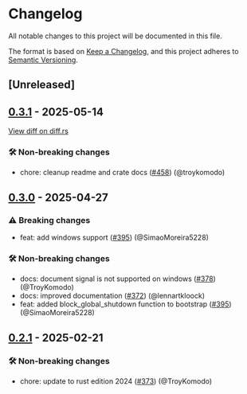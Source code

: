 # Changelog

<!--
This file is automatically generated by our release process.
DO NOT edit it directly.
If you want to add a change log entry for this package,
please create a new file in /changes.d/<pr-number>.toml
Refer to the [README.md](/changes.d/README.md) for more information.
-->

All notable changes to this project will be documented in this file.

The format is based on [Keep a Changelog](https://keepachangelog.com/en/1.0.0/),
and this project adheres to [Semantic Versioning](https://semver.org/spec/v2.0.0.html).

## [Unreleased]

## [0.3.1](https://github.com/ScuffleCloud/scuffle/releases/tag/scuffle-signal-v0.3.1) - 2025-05-14

[View diff on diff.rs](https://diff.rs/scuffle-signal/0.3.0/scuffle-signal/0.3.1/Cargo.toml)

### 🛠️ Non-breaking changes

- chore: cleanup readme and crate docs ([#458](https://github.com/scufflecloud/scuffle/pull/458)) (@troykomodo)

## [0.3.0](https://github.com/ScuffleCloud/scuffle/releases/tag/scuffle-signal-v0.3.0) - 2025-04-27

### ⚠️ Breaking changes

- feat: add windows support ([#395](https://github.com/scufflecloud/scuffle/pull/395)) (@SimaoMoreira5228)

### 🛠️ Non-breaking changes

- docs: document signal is not supported on windows ([#378](https://github.com/scufflecloud/scuffle/pull/378)) (@TroyKomodo)
- docs: improved documentation ([#372](https://github.com/scufflecloud/scuffle/pull/372)) (@lennartkloock)
- feat: added block_global_shutdown function to bootstrap ([#395](https://github.com/scufflecloud/scuffle/pull/395)) (@SimaoMoreira5228)

## [0.2.1](https://github.com/ScuffleCloud/scuffle/releases/tag/scuffle-signal-v0.2.1) - 2025-02-21

### 🛠️ Non-breaking changes

- chore: update to rust edition 2024 ([#373](https://github.com/scufflecloud/scuffle/pull/373)) (@TroyKomodo)
